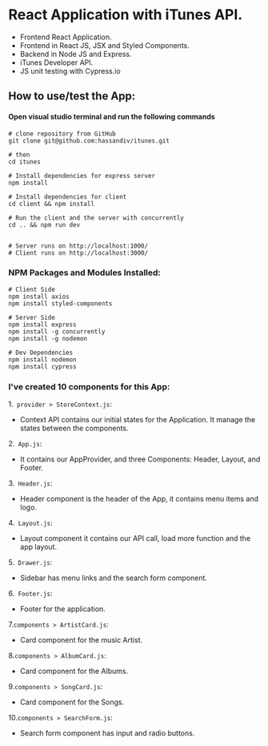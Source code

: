 # React Application with iTunes API.

* Frontend React Application.
* Frontend in React JS, JSX and Styled Components.
* Backend in Node JS and Express.
* iTunes Developer API.
* JS unit testing with Cypress.io

## How to use/test the App:
#### Open visual studio terminal and run the following commands
```
# clone repository from GitHub
git clone git@github.com:hassandiv/itunes.git             

# then
cd itunes

# Install dependencies for express server
npm install

# Install dependencies for client
cd client && npm install

# Run the client and the server with concurrently
cd .. && npm run dev


# Server runs on http://localhost:1000/ 
# Client runs on http://localhost:3000/
```

### NPM Packages and Modules Installed:

```
# Client Side
npm install axios
npm install styled-components

# Server Side
npm install express
npm install -g concurrently
npm install -g nodemon

# Dev Dependencies
npm install nodemon
npm install cypress
```

### I've created 10 components for this App:

1.``` provider > StoreContext.js```: 
* Context API contains our initial states for the Application. It manage the states between the components.

2.``` App.js```: 
* It contains our AppProvider, and three Components: Header, Layout, and Footer.

3.``` Header.js```: 
* Header component is the header of the App, it contains menu items and logo.

4.``` Layout.js```: 
* Layout component it contains our API call, load more function and the app layout.

5.``` Drawer.js```: 
* Sidebar has menu links and the search form component.

6.``` Footer.js```: 
* Footer for the application.

7.```components > ArtistCard.js```: 
* Card component for the music Artist. 

8.```components > AlbumCard.js```: 
* Card component for the Albums. 

9.```components > SongCard.js```: 
* Card component for the Songs. 

10.```components > SearchForm.js```: 
* Search form component has input and radio buttons. 